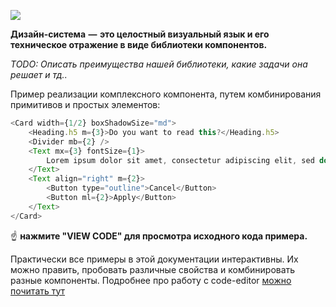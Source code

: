 ![](https://cdn.dribbble.com/users/43720/screenshots/4260415/ds_visual_1x.png)

**Дизайн-система  —  это целостный визуальный язык и его техническое отражение в виде библиотеки компонентов.**

*TODO: Описать преимущества нашей библиотеки, какие задачи она решает и тд..*

Пример реализации комплексного компонента, путем комбинирования примитивов и простых элементов:
```js
<Card width={1/2} boxShadowSize="md">
    <Heading.h5 m={3}>Do you want to read this?</Heading.h5>
    <Divider mb={2} />
    <Text mx={3} fontSize={1}>
        Lorem ipsum dolor sit amet, consectetur adipiscing elit, sed do eiusmod tempor incididunt ut labore et 	dolore magna aliqua. Ut enim ad minim veniam, quis nostrud exercitation ullamco laboris nisi ut aliquip ex ea commodo consequat. Duis aute irure dolor in reprehenderit in voluptate velit esse cillum dolore eu fugiat nulla pariatur. Excepteur sint occaecat cupidatat non proident, sunt in culpa qui officia deserunt mollit anim id est laborum. 
    </Text>
    <Text align="right" m={2}>
        <Button type="outline">Cancel</Button>
        <Button ml={2}>Apply</Button>
    </Text>
</Card>
```
☝️ **нажмите "VIEW CODE" для просмотра исходного кода примера.**

Практически все примеры в этой документации интерактивны. Их можно править, пробовать различные свойства и комбинировать разные компоненты. Подробнее про работу с code-editor [можно почитать тут](https://react-styleguidist.js.org/docs/documenting.html#writing-code-examples)
